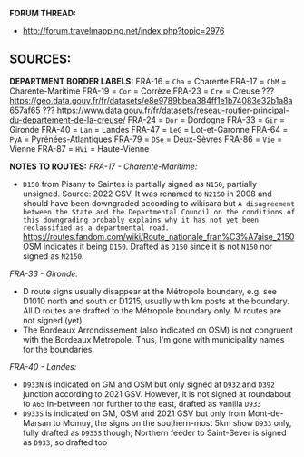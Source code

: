 ﻿**FORUM THREAD:**
- http://forum.travelmapping.net/index.php?topic=2976


**SOURCES:**
- 

**DEPARTMENT BORDER LABELS:**
FRA-16 = `Cha` = Charente
FRA-17 = `ChM` = Charente-Maritime
FRA-19 = `Cor` = Corrèze
FRA-23 = `Cre` = Creuse
   ??? https://geo.data.gouv.fr/fr/datasets/e8e9789bbea384ff1e1b74083e32b1a8a657af65
   ??? https://www.data.gouv.fr/fr/datasets/reseau-routier-principal-du-departement-de-la-creuse/
FRA-24 = `Dor` = Dordogne
FRA-33 = `Gir` = Gironde
FRA-40 = `Lan` = Landes
FRA-47 = `LeG` = Lot-et-Garonne
FRA-64 = `PyA` = Pyrénées-Atlantiques
FRA-79 = `DSe` = Deux-Sèvres
FRA-86 = `Vie` = Vienne
FRA-87 = `HVi` = Haute-Vienne


**NOTES TO ROUTES:**
*FRA-17 - Charente-Maritime:*
- `D150` from Pisany to Saintes is partially signed as `N150`, partially unsigned. Source: 2022 GSV. It was renamed to `N2150` in 2008 and should have been downgraded according to wikisara but `A disagreement between the State and the Departmental Council on the conditions of this downgrading probably explains why it has not yet been reclassified as a departmental road.` https://routes.fandom.com/wiki/Route_nationale_fran%C3%A7aise_2150 OSM indicates it being `D150`. Drafted as `D150` since it is not `N150` nor signed as `N2150`.

*FRA-33 - Gironde:*
- D route signs usually disappear at the Métropole boundary, e.g. see D1010 north and south or D1215, usually with km posts at the boundary. All D routes are drafted to the Métropole boundary only. M routes are not signed (yet).
- The Bordeaux Arrondissement (also indicated on OSM) is not congruent with the Bordeaux Métropole. Thus, I'm gone with municipality names for the boundaries.

*FRA-40 - Landes:*
- `D933N` is indicated on GM and OSM but only signed at `D932` and `D392` junction according to 2021 GSV. However, it is not signed at roundabout to `A65` in-between nor further to the east, drafted as vanilla `D933`
- `D933S` is indicated on GM, OSM and 2021 GSV but only from Mont-de-Marsan to Momuy, the signs on the southern-most 5km show `D933` only, fully drafted as `D933S` though; Northern feeder to Saint-Sever is signed as `D933`, so drafted too